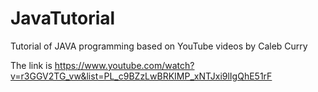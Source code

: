 # JavaTutorial
Tutorial of JAVA programming based on YouTube videos by Caleb Curry

The link is https://www.youtube.com/watch?v=r3GGV2TG_vw&list=PL_c9BZzLwBRKIMP_xNTJxi9lIgQhE51rF

